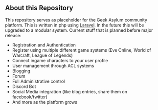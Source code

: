 ## About this Repository

This repository serves as placeholder for the Geek Asylum community platform. This is written in php using [Laravel](https://laravel.com/). In the future this will be upgraded to a modular system. Current stuff that is planned before major release:

- Registration and Authentication
- Register using multiple different game systems (Eve Online, World of Warcraft, League of Legends)
- Connect ingame characters to your user profile
- User management through ACL systems
- Blogging
- Forum
- Full Administrative control
- Discord Bot
- Social Media integration (like blog entries, share them on facebook/twitter)
- And more as the platform grows